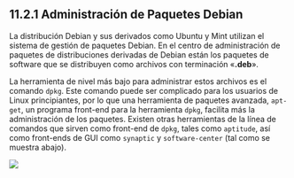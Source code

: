 ## 11.2.1 Administración de Paquetes Debian
La distribución Debian y sus derivados como Ubuntu y Mint utilizan el sistema de gestión de paquetes Debian. En el centro de administración de paquetes de distribuciones derivadas de Debian están los paquetes de software que se distribuyen como archivos con terminación «__.deb__».

La herramienta de nivel más bajo para administrar estos archivos es el comando `dpkg`. Este comando puede ser complicado para los usuarios de Linux principiantes, por lo que una herramienta de paquetes avanzada, `apt-get`, un programa front-end para la herramienta `dpkg`, facilita más la administración de los paquetes. Existen otras herramientas de la línea de comandos que sirven como front-end de `dpkg`, tales como `aptitude`, así como front-ends de GUI como `synaptic` y `software-center` (tal como se muestra abajo).

![](https://ndg-content-dev.s3.amazonaws.com/media/images/11.3.1_1.png)